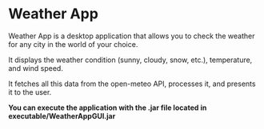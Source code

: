 # Weather App

Weather App is a desktop application that allows you to check the weather for any city in the world of your choice.

It displays the weather condition (sunny, cloudy, snow, etc.), temperature, and wind speed.

It fetches all this data from the open-meteo API, processes it, and presents it to the user.

**You can execute the application with the .jar file located in executable/WeatherAppGUI.jar**
